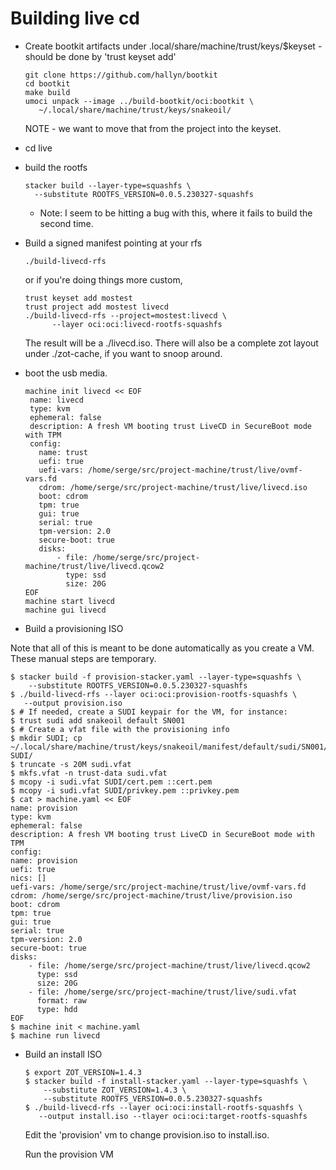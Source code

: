 # Building live cd

 * Create bootkit artifacts under .local/share/machine/trust/keys/$keyset - should
   be done by 'trust keyset add'

   ```
   git clone https://github.com/hallyn/bootkit
   cd bootkit
   make build
   umoci unpack --image ../build-bootkit/oci:bootkit \
      ~/.local/share/machine/trust/keys/snakeoil/
   ```
   NOTE - we want to move that from the project into the keyset.

 * cd live
 * build the rootfs
 
    ```
    stacker build --layer-type=squashfs \
      --substitute ROOTFS_VERSION=0.0.5.230327-squashfs
    ```

   * Note: I  seem to be hitting a bug with this, where it fails to build the second time.

 * Build a signed manifest pointing at your rfs

    ```
    ./build-livecd-rfs
    ```
    or if you're doing things more custom,
    ```
    trust keyset add mostest
    trust project add mostest livecd
    ./build-livecd-rfs --project=mostest:livecd \
          --layer oci:oci:livecd-rootfs-squashfs
    ````
    The result will be a ./livecd.iso.  There will also be a complete
    zot layout under ./zot-cache, if you want to snoop around.

 * boot the usb media. 
 
   ```
   machine init livecd << EOF
    name: livecd
    type: kvm
    ephemeral: false
    description: A fresh VM booting trust LiveCD in SecureBoot mode with TPM
    config:
      name: trust
      uefi: true
      uefi-vars: /home/serge/src/project-machine/trust/live/ovmf-vars.fd
      cdrom: /home/serge/src/project-machine/trust/live/livecd.iso
      boot: cdrom
      tpm: true
      gui: true
      serial: true
      tpm-version: 2.0
      secure-boot: true
      disks:
          - file: /home/serge/src/project-machine/trust/live/livecd.qcow2
            type: ssd
            size: 20G
   EOF
   machine start livecd
   machine gui livecd
    ```

* Build a provisioning ISO

Note that all of this is meant to be done automatically as you
create a VM.  These manual steps are temporary.

  ```
  $ stacker build -f provision-stacker.yaml --layer-type=squashfs \
      --substitute ROOTFS_VERSION=0.0.5.230327-squashfs
  $ ./build-livecd-rfs --layer oci:oci:provision-rootfs-squashfs \
     --output provision.iso
  $ # If needed, create a SUDI keypair for the VM, for instance:
  $ trust sudi add snakeoil default SN001
  $ # Create a vfat file with the provisioning info
  $ mkdir SUDI; cp ~/.local/share/machine/trust/keys/snakeoil/manifest/default/sudi/SN001/* SUDI/
  $ truncate -s 20M sudi.vfat
  $ mkfs.vfat -n trust-data sudi.vfat
  $ mcopy -i sudi.vfat SUDI/cert.pem ::cert.pem
  $ mcopy -i sudi.vfat SUDI/privkey.pem ::privkey.pem
  $ cat > machine.yaml << EOF
name: provision
type: kvm
ephemeral: false
description: A fresh VM booting trust LiveCD in SecureBoot mode with TPM
config:
  name: provision
  uefi: true
  nics: []
  uefi-vars: /home/serge/src/project-machine/trust/live/ovmf-vars.fd
  cdrom: /home/serge/src/project-machine/trust/live/provision.iso
  boot: cdrom
  tpm: true
  gui: true
  serial: true
  tpm-version: 2.0
  secure-boot: true
  disks:
      - file: /home/serge/src/project-machine/trust/live/livecd.qcow2
        type: ssd
        size: 20G
      - file: /home/serge/src/project-machine/trust/live/sudi.vfat
        format: raw
        type: hdd
EOF
  $ machine init < machine.yaml
  $ machine run livecd
  ```

* Build an install ISO

  ```
  $ export ZOT_VERSION=1.4.3
  $ stacker build -f install-stacker.yaml --layer-type=squashfs \
      --substitute ZOT_VERSION=1.4.3 \
      --substitute ROOTFS_VERSION=0.0.5.230327-squashfs
  $ ./build-livecd-rfs --layer oci:oci:install-rootfs-squashfs \
     --output install.iso --tlayer oci:oci:target-rootfs-squashfs
  ```

  Edit the 'provision' vm to change provision.iso to install.iso.

  Run the provision VM
